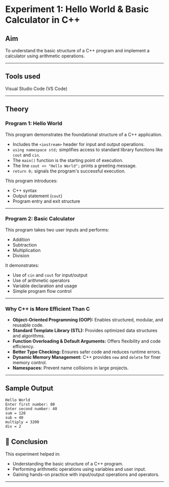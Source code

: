 # Experiment 1: Hello World & Basic Calculator in C++

##  Aim
To understand the basic structure of a C++ program and implement a calculator using arithmetic operations.

---

## Tools used
Visual Studio Code (VS Code)

---

## Theory

### Program 1: Hello World

This program demonstrates the foundational structure of a C++ application.

- Includes the `<iostream>` header for input and output operations.
- `using namespace std;` simplifies access to standard library functions like `cout` and `cin`.
- The `main()` function is the starting point of execution.
- The line `cout << "Hello World";` prints a greeting message.
- `return 0;` signals the program's successful execution.

This program introduces:
- C++ syntax
- Output statement (`cout`)
- Program entry and exit structure

---

### Program 2: Basic Calculator

This program takes two user inputs and performs:

- Addition
- Subtraction
- Multiplication
- Division

It demonstrates:
- Use of `cin` and `cout` for input/output
- Use of arithmetic operators
- Variable declaration and usage
- Simple program flow control

---

### Why C++ is More Efficient Than C

- **Object-Oriented Programming (OOP):** Enables structured, modular, and reusable code.
- **Standard Template Library (STL):** Provides optimized data structures and algorithms.
- **Function Overloading & Default Arguments:** Offers flexibility and code efficiency.
- **Better Type Checking:** Ensures safer code and reduces runtime errors.
- **Dynamic Memory Management:** C++ provides `new` and `delete` for finer memory control.
- **Namespaces:** Prevent name collisions in large projects.

---
## Sample Output
```
Hello World
Enter first number: 80
Enter second number: 40
sum = 120
sub = 40
multiply = 3200
div = 2
```
## 🧾 Conclusion

This experiment helped in:
- Understanding the basic structure of a C++ program.
- Performing arithmetic operations using variables and user input.
- Gaining hands-on practice with input/output operations and operators.

---
